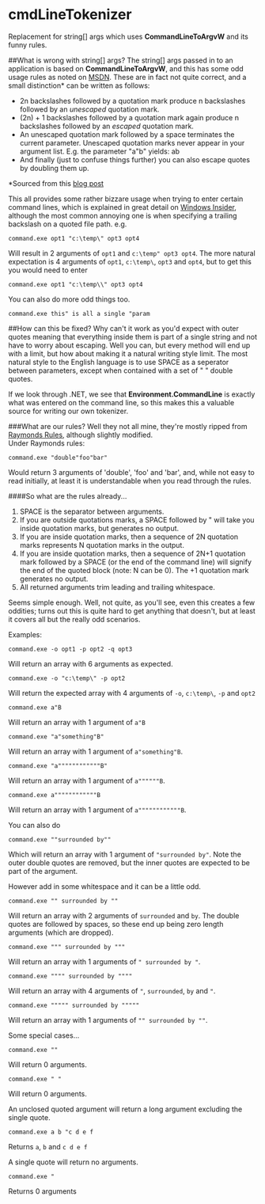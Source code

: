 # cmdLineTokenizer

Replacement for string[] args which uses **CommandLineToArgvW** and its funny rules.

##What is wrong with string[] args?
The string[] args passed in to an application is based on **CommandLineToArgvW**, and this has some odd usage rules as noted on [MSDN][].
These are in fact not quite correct, and a small distinction\* can be written as follows:

*	2n backslashes followed by a quotation mark produce n backslashes followed by an *unescaped* quotation mark. 
*	(2n) + 1 backslashes followed by a quotation mark again produce n backslashes followed by an *escaped* quotation mark. 
*	An unescaped quotation mark followed by a space terminates the current parameter. Unescaped quotation marks never appear in your argument list. E.g. the parameter "a"b" yields: ab 
*	And finally (just to confuse things further) you can also escape quotes by doubling them up. 

\*Sourced from this [blog post][]

This all provides some rather bizzare usage when trying to enter certain command lines, which is explained in great detail on [Windows Insider][], although the most common annoying one is when specifying a trailing backslash on a quoted file path.
e.g.
```
command.exe opt1 "c:\temp\" opt3 opt4
``` 
Will result in 2 arguments of `opt1` and `c:\temp" opt3 opt4`.
The more natural expectation is 4 arguments of `opt1`, `c:\temp\`, `opt3` and `opt4`, but to get this you would need to enter
```
command.exe opt1 "c:\temp\\" opt3 opt4
```

You can also do more odd things too.  
```
command.exe this" is all a single "param
```


##How can this be fixed?
Why can't it work as you'd expect with outer quotes meaning that everything inside them is part of a single string and not have to worry about escaping.  Well you can, but every method will end up with a limit, but how about making it a natural writing style limit.
The most natural style to the English language is to use SPACE as a seperator between parameters, except when contained with a set of " " double quotes.

If we look through .NET, we see that **Environment.CommandLine** is exactly what was entered on the command line, so this makes this a valuable source for writing our own tokenizer.

###What are our rules?
Well they not all mine, they're mostly ripped from [Raymonds Rules][], although slightly modified.  
Under Raymonds rules:
```
command.exe "double"foo"bar"
```
Would return 3 arguments of 'double', 'foo' and 'bar', and, while not easy to read initially, at least it is understandable when you read through the rules.


####So what are the rules already...
1. SPACE is the separator between arguments.
2. If you are outside quotations marks, a SPACE followed by " will take you inside quotation marks, but generates no output.
3. If you are inside quotation marks, then a sequence of 2N quotation marks represents N quotation marks in the output.
4. If you are inside quotation marks, then a sequence of 2N+1 quotation mark followed by a SPACE (or the end of the command line) will signify the end of the quoted block (note: N can be 0).  The +1 quotation mark generates no output.
5. All returned arguments trim leading and trailing whitespace.

Seems simple enough.  Well, not quite, as you'll see, even this creates a few oddities; turns out this is quite hard to get anything that doesn't, but at least it covers all but the really odd scenarios.

Examples:
```
command.exe -o opt1 -p opt2 -q opt3
```
Will return an array with 6 arguments as expected.

```
command.exe -o "c:\temp\" -p opt2
```
Will return the expected array with 4 arguments of `-o`, `c:\temp\`, `-p` and `opt2`

```
command.exe a"B
```
Will return an array with 1 argument of `a"B`

```
command.exe "a"something"B"
```
Will return an array with 1 argument of `a"something"B`.

```
command.exe "a""""""""""""B"
```
Will return an array with 1 argument of `a""""""B`.
```
command.exe a""""""""""""B
```
Will return an array with 1 argument of `a""""""""""""B`.

You can also do
```
command.exe ""surrounded by""
```
Which will return an array with 1 argument of `"surrounded by"`.  Note the outer double quotes are removed, but the inner quotes are expected to be part of the argument.


However add in some whitespace and it can be a little odd.
```
command.exe "" surrounded by ""
```
Will return an array with 2 arguments of `surrounded` and `by`.  The double quotes are followed by spaces, so these end up being zero length arguments (which are dropped).

```
command.exe """ surrounded by """
```
Will return an array with 1 arguments of `" surrounded by "`.

```
command.exe """" surrounded by """"
```
Will return an array with 4 arguments of `"`, `surrounded`, `by` and `"`.

```
command.exe """"" surrounded by """""
```
Will return an array with 1 arguments of `"" surrounded by ""`.



Some special cases...
```
command.exe ""
```
Will return 0 arguments.

```
command.exe " "
```
Will return 0 arguments.

An unclosed quoted argument will return a long argument excluding the single quote.
```
command.exe a b "c d e f
```
Returns `a`, `b` and `c d e f`

A single quote will return no arguments.
```
command.exe "
```
Returns 0 arguments



[blog post]: http://weblogs.asp.net/jongalloway//_5B002E00_NET-Gotcha_5D00_-Commandline-args-ending-in-_5C002200_-are-subject-to-CommandLineToArgvW-whackiness
[Windows Insider]: http://www.windowsinspired.com/how-a-windows-programs-splits-its-command-line-into-individual-arguments/
[MSDN]:https://msdn.microsoft.com/en-us/library/windows/desktop/bb776391(v=vs.85).aspx
[Raymonds Rules]: https://blogs.msdn.microsoft.com/oldnewthing/20100917-00/?p=12833